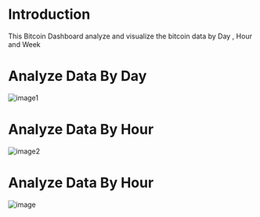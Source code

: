 
<h1> Introduction </h1>

<p>This Bitcoin Dashboard analyze and visualize the bitcoin data by Day , Hour and Week  </p>

<h1>Analyze Data By Day  </h1>

![image1](https://user-images.githubusercontent.com/47419196/137403344-f347b183-587b-4398-8a65-093dacb00cdf.jpg)

<h1>Analyze Data By Hour  </h1>

![image2](https://user-images.githubusercontent.com/47419196/137404177-fd8e53f8-d47a-4528-bf90-093a88998d31.jpg)

<h1>Analyze Data By Hour  </h1>

![image](https://user-images.githubusercontent.com/47419196/137407787-af9458b6-2bab-4ab2-b838-fb22a5364d4b.png)









